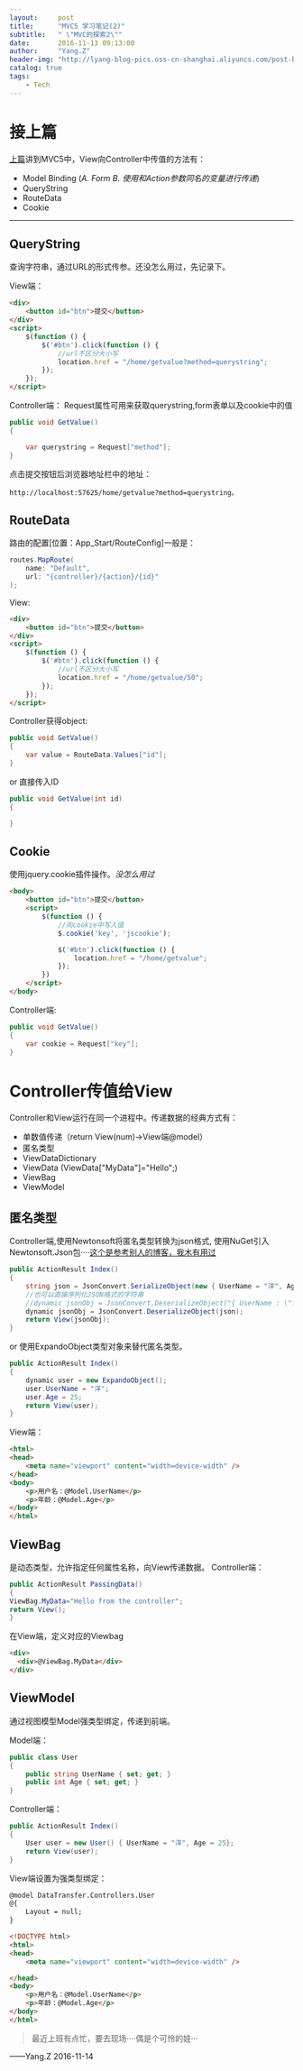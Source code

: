 ```yaml
---
layout:     post
title:      "MVC5 学习笔记(2)"
subtitle:   " \"MVC的探索2\""
date:       2016-11-13 09:13:00
author:     "Yang.Z"
header-img: "http://lyang-blog-pics.oss-cn-shanghai.aliyuncs.com/post-bg-2016/11-14/d7be10d0402475e88ae175bddc705a3917b12f92.jpg"
catalog: true
tags:
    - Tech
---
```


# 接上篇
[上篇](http://lyang.tech/2016/10/31/yang/)讲到MVC5中，View向Controller中传值的方法有：


* Model Binding
   (*A. Form
   B. 使用和Action参数同名的变量进行传递*)
* QueryString
* RouteData
* Cookie

---

## QueryString
查询字符串，通过URL的形式传参。还没怎么用过，先记录下。

View端：

```html
<div>
    <button id="btn">提交</button>
</div>
<script>
    $(function () {
        $('#btn').click(function () {
            //url不区分大小写
            location.href = "/home/getvalue?method=querystring";
        });
    });
</script>
```

Controller端： Request属性可用来获取querystring,form表单以及cookie中的值

```csharp
public void GetValue()
{

    var querystring = Request["method"];
}
```

点击提交按钮后浏览器地址栏中的地址：

<code>http://localhost:57625/home/getvalue?method=querystring。</code>

## RouteData

路由的配置[位置：App_Start/RouteConfig]一般是：

```csharp
routes.MapRoute(
    name: "Default",
    url: "{controller}/{action}/{id}"
);
```

View:

```html
<div>
    <button id="btn">提交</button>
</div>
<script>
    $(function () {
        $('#btn').click(function () {
            //url不区分大小写
            location.href = "/home/getvalue/50";
        });
    });
</script>
```

Controller获得object:

```csharp
public void GetValue()
{
    var value = RouteData.Values["id"];
}
```
or 直接传入ID

```csharp
public void GetValue(int id)
{

}
```


## Cookie

使用jquery.cookie插件操作。*没怎么用过*

```html
<body>
    <button id="btn">提交</button>
    <script>
        $(function () {
            //向cookie中写入值
            $.cookie('key', 'jscookie');

            $('#btn').click(function () {
                location.href = "/home/getvalue";
            });
        })
    </script>
</body>
```

Controller端:

```csharp
public void GetValue()
{
    var cookie = Request["key"];
}
```



# Controller传值给View

Controller和View运行在同一个进程中。传递数据的经典方式有：

* 单数值传递（return View(num)->View端@model）
* 匿名类型
* ViewDataDictionary
* ViewData (ViewData["MyData"]="Hello";)
* ViewBag
* ViewModel

## 匿名类型

Controller端,使用Newtonsoft将匿名类型转换为json格式,
使用NuGet引入Newtonsoft.Json包····[这个是参考别人的博客，我木有用过](http://www.cnblogs.com/Cwj-XFH/p/5877204.html#querystring)

```csharp
public ActionResult Index()
{
    string json = JsonConvert.SerializeObject(new { UserName = "洋", Age = 25 });
    //也可以直接序列化JSON格式的字符串
    //dynamic jsonObj = JsonConvert.DeserializeObject("{ UserName : \"雪飞鸿\", Age : 24 }");
    dynamic jsonObj = JsonConvert.DeserializeObject(json);
    return View(jsonObj);
}
```

or 使用ExpandoObject类型对象来替代匿名类型。

```csharp
public ActionResult Index()
{
    dynamic user = new ExpandoObject();
    user.UserName = "洋";
    user.Age = 25;
    return View(user);
}
```

View端：

```html
<html>
<head>
    <meta name="viewport" content="width=device-width" />
</head>
<body>
    <p>用户名：@Model.UserName</p>
    <p>年龄：@Model.Age</p>
</body>
</html>
```

## ViewBag

 是动态类型，允许指定任何属性名称，向View传递数据。
Controller端：

```csharp
public ActionResult PassingData()
{
ViewBag.MyData="Hello from the controller";
return View();
}
```

在View端，定义对应的Viewbag

```html
<div>
  <div>@ViewBag.MyData</div>
</div>
```

## ViewModel

通过视图模型Model强类型绑定，传递到前端。

Model端：

```csharp
public class User
{
    public string UserName { set; get; }
    public int Age { set; get; }
}
```

Controller端：

```csharp
public ActionResult Index()
{
    User user = new User() { UserName = "洋", Age = 25};
    return View(user);
}
```

View端设置为强类型绑定：

```html
@model DataTransfer.Controllers.User
@{
    Layout = null;
}

<!DOCTYPE html>
<html>
<head>
    <meta name="viewport" content="width=device-width" />

</head>
<body>
    <p>用户名：@Model.UserName</p>
    <p>年龄：@Model.Age</p>
</body>
</html>
```


> 最近上班有点忙，要去现场····偶是个可怜的娃···

——Yang.Z 2016-11-14
